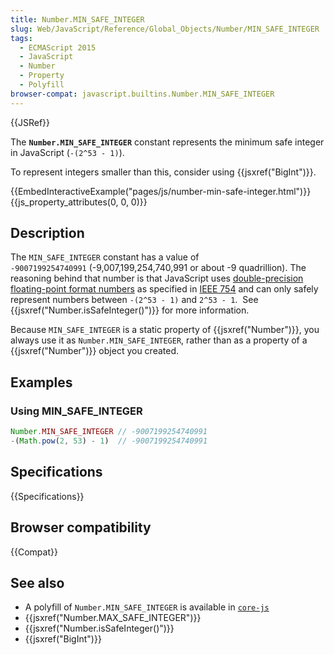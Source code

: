 ```yaml
---
title: Number.MIN_SAFE_INTEGER
slug: Web/JavaScript/Reference/Global_Objects/Number/MIN_SAFE_INTEGER
tags:
  - ECMAScript 2015
  - JavaScript
  - Number
  - Property
  - Polyfill
browser-compat: javascript.builtins.Number.MIN_SAFE_INTEGER
---
```

{{JSRef}}

The **`Number.MIN_SAFE_INTEGER`** constant represents the minimum safe integer
in JavaScript (`-(2^53 - 1)`).

To represent integers smaller than this, consider using
{{jsxref("BigInt")}}.

{{EmbedInteractiveExample("pages/js/number-min-safe-integer.html")}}{{js_property_attributes(0, 0, 0)}}

## Description

The `MIN_SAFE_INTEGER` constant has a value of
`-9007199254740991` (-9,007,199,254,740,991 or about -9 quadrillion). The
reasoning behind that number is that JavaScript uses
[double-precision floating-point format numbers](https://en.wikipedia.org/wiki/Double_precision_floating-point_format)
as specified in [IEEE 754](https://en.wikipedia.org/wiki/IEEE_floating_point)
and can only safely represent numbers between `-(2^53 - 1)` and `2^53 - 1`.  See
{{jsxref("Number.isSafeInteger()")}} for more information.

Because `MIN_SAFE_INTEGER` is a static property of {{jsxref("Number")}},
you always use it as `Number.MIN_SAFE_INTEGER`, rather than as a property of a
{{jsxref("Number")}} object you created.

## Examples

### Using MIN_SAFE_INTEGER

```js
Number.MIN_SAFE_INTEGER // -9007199254740991
-(Math.pow(2, 53) - 1)  // -9007199254740991
```

## Specifications

{{Specifications}}

## Browser compatibility

{{Compat}}

## See also

*   A polyfill of `Number.MIN_SAFE_INTEGER` is available in
    [`core-js`](https://github.com/zloirock/core-js#ecmascript-number)
*   {{jsxref("Number.MAX_SAFE_INTEGER")}}
*   {{jsxref("Number.isSafeInteger()")}}
*   {{jsxref("BigInt")}}
